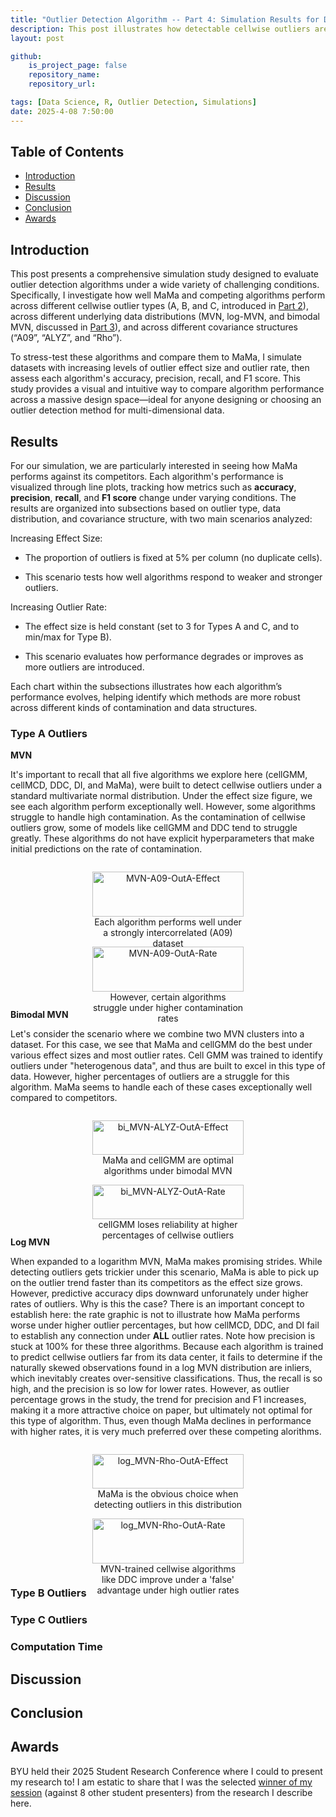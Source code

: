 ```yaml
---
title: "Outlier Detection Algorithm -- Part 4: Simulation Results for Detecting Cellwise Outliers"
description: This post illustrates how detectable cellwise outliers are in various settings within a Monte Carlo simulation framework (discussed in Part 3). This post also provides the baseline for comparing Marginalized Mahalanobis (MaMa) to its competitors.
layout: post

github:
    is_project_page: false
    repository_name: 
    repository_url: 

tags: [Data Science, R, Outlier Detection, Simulations]
date: 2025-4-08 7:50:00
---
```


## Table of Contents
- [Introduction](#introduction)
- [Results](#results)
- [Discussion](#discussion)
- [Conclusion](#conclusion)
- [Awards](#awards)

## Introduction

This post presents a comprehensive simulation study designed to evaluate outlier detection algorithms under a wide variety of challenging conditions. Specifically, I investigate how well MaMa and competing algorithms perform across different cellwise outlier types (A, B, and C, introduced in [Part 2](/_posts/2025-2-21-MatrixOutlierTypes.md)), across different underlying data distributions (MVN, log-MVN, and bimodal MVN, discussed in [Part 3](/_posts/2025-3-26-MatrixOutlierAlgorithms.md)), and across different covariance structures (“A09”, “ALYZ”, and “Rho”).

To stress-test these algorithms and compare them to MaMa, I simulate datasets with increasing levels of outlier effect size and outlier rate, then assess each algorithm's accuracy, precision, recall, and F1 score. This study provides a visual and intuitive way to compare algorithm performance across a massive design space—ideal for anyone designing or choosing an outlier detection method for multi-dimensional data.

## Results

For our simulation, we are particularly interested in seeing how MaMa performs against its competitors. Each algorithm's performance is visualized through line plots, tracking how metrics such as **accuracy**, **precision**, **recall**, and **F1 score** change under varying conditions. The results are organized into subsections based on outlier type, data distribution, and covariance structure, with two main scenarios analyzed:

Increasing Effect Size:

- The proportion of outliers is fixed at 5% per column (no duplicate cells).

- This scenario tests how well algorithms respond to weaker and stronger outliers.

Increasing Outlier Rate:

- The effect size is held constant (set to 3 for Types A and C, and to min/max for Type B).

- This scenario evaluates how performance degrades or improves as more outliers are introduced.

Each chart within the subsections illustrates how each algorithm’s performance evolves, helping identify which methods are more robust across different kinds of contamination and data structures.

### Type A Outliers

**MVN**

It's important to recall that all five algorithms we explore here (cellGMM, cellMCD, DDC, DI, and MaMa), were built to detect cellwise outliers under a standard multivariate normal distribution. Under the effect size figure, we see each algorithm perform exceptionally well. However, some algorithms struggle to handle high contamination. As the contamination of cellwise outliers grow, some of models like cellGMM and DDC tend to struggle greatly. These algorithms do not have explicit hyperparameters that make initial predictions on the rate of contamination.

<div style="display: flex; justify-content: center; gap: 20px; flex-wrap: wrap;">
  <figure style="width: 48%; text-align: center;">
    <img src="/assets/MO4/EffectSizeFigs/Type A/MVN-A09-OutA.png" alt="MVN-A09-OutA-Effect" style="width: 100%;">
    <figcaption>Each algorithm performs well under a strongly intercorrelated (A09) dataset</figcaption>
  </figure>
  <figure style="width: 48%; text-align: center;">
    <img src="/assets/MO4/RateFigs/Type A/MVN-A09-OutA.png" alt="MVN-A09-OutA-Rate" style="width: 100%;">
    <figcaption>However, certain algorithms struggle under higher contamination rates</figcaption>
  </figure>
</div>

**Bimodal MVN**

Let's consider the scenario where we combine two MVN clusters into a dataset. For this case, we see that MaMa and cellGMM do the best under various effect sizes and most outlier rates. Cell GMM was trained to identify outliers under "heterogenous data", and thus are built to excel in this type of data. However, higher percentages of outliers are a struggle for this algorithm. MaMa seems to handle each of these cases exceptionally well compared to competitors.   

<div style="display: flex; justify-content: center; gap: 20px; flex-wrap: wrap;">
  <figure style="width: 48%; text-align: center;">
    <img src="/assets/MO4/EffectSizeFigs/Type A/bi_MVN-ALYZ-OutA.png" alt="bi_MVN-ALYZ-OutA-Effect" style="width: 100%;">
    <figcaption>MaMa and cellGMM are optimal algorithms under bimodal MVN </figcaption>
  </figure>
  <figure style="width: 48%; text-align: center;">
    <img src="/assets/MO4/RateFigs/Type A/bi_MVN-ALYZ-OutA.png" alt="bi_MVN-ALYZ-OutA-Rate" style="width: 100%;">
    <figcaption>cellGMM loses reliability at higher percentages of cellwise outliers </figcaption>
  </figure>
</div>

**Log MVN**

When expanded to a logarithm MVN, MaMa makes promising strides. While detecting outliers gets trickier under this scenario, MaMa is able to pick up on the outlier trend faster than its competitors as the effect size grows. However, predictive accuracy dips downward unforunately under higher rates of outliers. Why is this the case? There is an important concept to establish here: the rate graphic is not to illustrate how MaMa performs worse under higher outlier percentages, but how cellMCD, DDC, and DI fail to establish any connection under **ALL** outlier rates. Note how precision is stuck at 100% for these three algorithms. Because each algorithm is trained to predict cellwise outliers far from its data center, it fails to determine if the naturally skewed observations found in a log MVN distribution are inliers, which inevitably creates over-sensitive classifications. Thus, the recall is so high, and the precision is so low for lower rates. However, as outlier percentage grows in the study, the trend for precision and F1 increases, making it a more attractive choice on paper, but ultimately not optimal for this type of algorithm. Thus, even though MaMa declines in performance with higher rates, it is very much preferred over these competing alorithms. 

<div style="display: flex; justify-content: center; gap: 20px; flex-wrap: wrap;">
  <figure style="width: 48%; text-align: center;">
    <img src="/assets/MO4/EffectSizeFigs/Type A/log_MVN-Rho-OutA.png" alt="log_MVN-Rho-OutA-Effect" style="width: 100%;">
    <figcaption>MaMa is the obvious choice when detecting outliers in this distribution</figcaption>
  </figure>
  <figure style="width: 48%; text-align: center;">
    <img src="/assets/MO4/RateFigs/Type A/log_MVN-Rho-OutA.png" alt="log_MVN-Rho-OutA-Rate" style="width: 100%;">
    <figcaption>MVN-trained cellwise algorithms like DDC improve under a 'false' advantage under high outlier rates  </figcaption>
  </figure>
</div>


### Type B Outliers

### Type C Outliers

### Computation Time

## Discussion

## Conclusion

## Awards

BYU held their 2025 Student Research Conference where I could to present my research to! I am estatic to share that I was the selected [winner of my session](https://src.byu.edu/winners/2025) (against 8 other student presenters) from the research I describe here. 